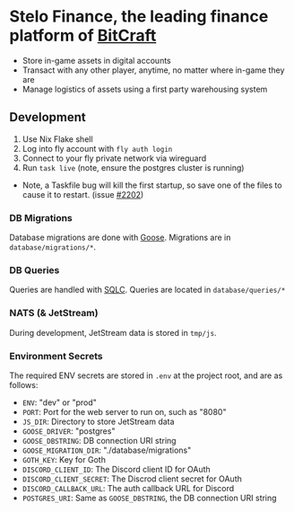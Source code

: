 # Stelo Finance, the leading finance platform of [BitCraft](https://bitcraftonline.com/)
- Store in-game assets in digital accounts
- Transact with any other player, anytime, no matter where in-game they are
- Manage logistics of assets using a first party warehousing system

## Development
1. Use Nix Flake shell
2. Log into fly account with `fly auth login`
3. Connect to your fly private network via wireguard
4. Run `task live` (note, ensure the postgres cluster is running)
  - Note, a Taskfile bug will kill the first startup, so save one of the files to cause it to restart. (issue [#2202](https://github.com/go-task/task/issues/2202))

### DB Migrations
Database migrations are done with [Goose](https://github.com/pressly/goose). Migrations are in `database/migrations/*`.

### DB Queries
Queries are handled with [SQLC](https://sqlc.dev/). Queries are located in `database/queries/*`

### NATS (& JetStream)
During development, JetStream data is stored in `tmp/js`.

### Environment Secrets
The required ENV secrets are stored in `.env` at the project root, and are as follows:

- `ENV`: "dev" or "prod"
- `PORT`: Port for the web server to run on, such as "8080"
- `JS_DIR`: Directory to store JetStream data
- `GOOSE_DRIVER`: "postgres"
- `GOOSE_DBSTRING`: DB connection URI string
- `GOOSE_MIGRATION_DIR`: "./database/migrations"
- `GOTH_KEY`: Key for Goth
- `DISCORD_CLIENT_ID`: The Discord client ID for OAuth
- `DISCORD_CLIENT_SECRET`: The Discrod client secret for OAuth
- `DISCORD_CALLBACK_URL`: The auth callback URL for Discord
- `POSTGRES_URI`: Same as `GOOSE_DBSTRING`, the DB connection URI string
